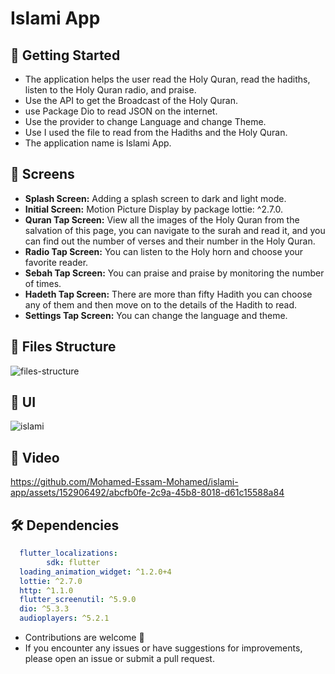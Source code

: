 #  Islami App




## 🚀 Getting Started

- The application helps the user read the Holy Quran, read the hadiths, listen to the Holy Quran radio, and  praise.
- Use the API to get the Broadcast of the Holy Quran.
- use Package Dio to read JSON on the internet.
- Use the provider to change Language and change Theme.
- Use I used the file to read from the Hadiths and the Holy Quran.
- The application name is Islami App.
  
## 🤳 Screens

- **Splash Screen:** Adding a splash screen to dark and light mode. 
- **Initial Screen:** Motion Picture Display by package lottie: ^2.7.0.
- **Quran Tap Screen:** View all the images of the Holy Quran from the salvation of this page, you can navigate to the surah and read it, and you can find out the number of verses and their number in the Holy Quran.
- **Radio Tap Screen:** You can listen to the Holy horn and choose your favorite reader.
- **Sebah Tap Screen:** You can praise and praise by monitoring the number of times.
- **Hadeth Tap Screen:** There are more than fifty Hadith you can choose any of them and then move on to the details of the Hadith to read.
- **Settings Tap Screen:** You can change the language and theme.






## 📁 Files Structure
![files-structure](https://github.com/Mohamed-Essam-Mohamed/islami-app/assets/152906492/b7514cfd-af2d-42a8-9307-5b93cca65561)



## 📱 UI

![islami](https://github.com/Mohamed-Essam-Mohamed/ISLAMI-APP/assets/152906492/fc872ef3-6ddb-4e1d-8861-6f0e9d8a6072)


## 🎥 Video
https://github.com/Mohamed-Essam-Mohamed/islami-app/assets/152906492/abcfb0fe-2c9a-45b8-8018-d61c15588a84



## 🛠 Dependencies

```pubspec.yaml
  flutter_localizations:
        sdk: flutter 
  loading_animation_widget: ^1.2.0+4
  lottie: ^2.7.0
  http: ^1.1.0
  flutter_screenutil: ^5.9.0
  dio: ^5.3.3
  audioplayers: ^5.2.1
```

- Contributions are welcome 💜
- If you encounter any issues or have suggestions for improvements, please open an issue or submit a pull request.

